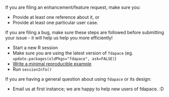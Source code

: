 If you are filing an enhancement/feature request, make sure you:

- Provide at least one reference about it, or
- Provide at least one particular user case.

If you are filing a bug, make sure these steps are followed before submitting your issue - it will help us help you more efficiently!

- Start a new R session
- Make sure you are using the latest version of `fdapace` (eg. `update.packages(oldPkgs="fdapace", ask=FALSE)`)
- [Write a minimal reproducible example](http://stackoverflow.com/a/5963610)
- Run `sessionInfo()`

If you are having a general question about using `fdapace` or its design:

- Email us at first instance; we are happy to help new users of fdapace. :D
